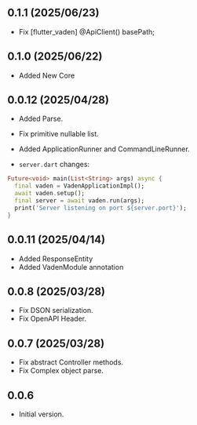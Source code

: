 ## 0.1.1 (2025/06/23)

- Fix [flutter_vaden] @ApiClient() basePath;

## 0.1.0 (2025/06/22)

- Added New Core


## 0.0.12 (2025/04/28)

- Added Parse.
- Fix primitive nullable list.
- Added ApplicationRunner and CommandLineRunner.

- `server.dart` changes:
```dart
Future<void> main(List<String> args) async {
  final vaden = VadenApplicationImpl();
  await vaden.setup();
  final server = await vaden.run(args);
  print('Server listening on port ${server.port}');
}
```

## 0.0.11 (2025/04/14)

- Added ResponseEntity
- Added VadenModule annotation

## 0.0.8 (2025/03/28)

- Fix DSON serialization.
- Fix OpenAPI Header.

## 0.0.7 (2025/03/28)
- Fix abstract Controller methods.
- Fix Complex object parse.

## 0.0.6

- Initial version.
